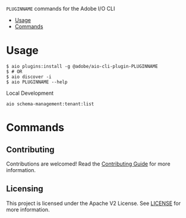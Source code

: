 `PLUGINNAME` commands for the Adobe I/O CLI

<!-- toc -->
* [Usage](#usage)
* [Commands](#commands)
<!-- tocstop -->

# Usage
```sh-session
$ aio plugins:install -g @adobe/aio-cli-plugin-PLUGINNAME
$ # OR
$ aio discover -i
$ aio PLUGINNAME --help
```
Local Development
```aio plugins:link schema-management/tenant/list
aio schema-management:tenant:list
```

# Commands
<!-- commands -->

<!-- commandsstop -->

## Contributing

Contributions are welcomed! Read the [Contributing Guide](CONTRIBUTING.md) for more information.

## Licensing

This project is licensed under the Apache V2 License. See [LICENSE](LICENSE) for more information.
